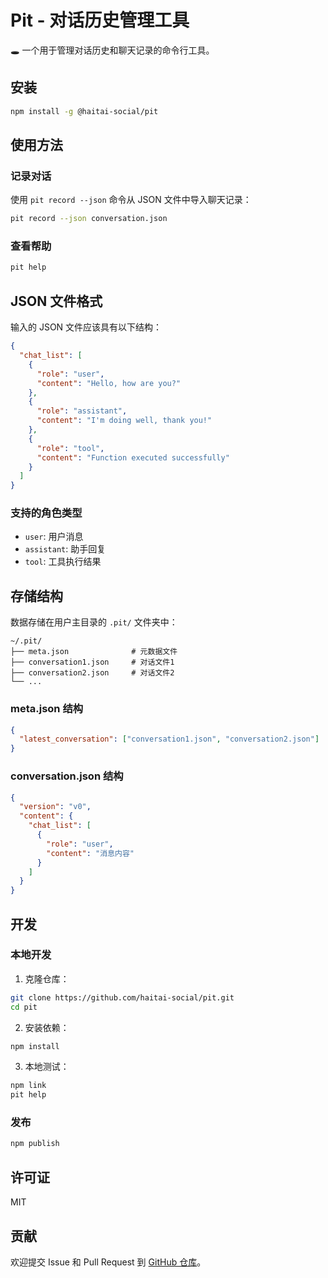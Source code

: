 # Pit - 对话历史管理工具

🕳️ 一个用于管理对话历史和聊天记录的命令行工具。

## 安装

```bash
npm install -g @haitai-social/pit
```

## 使用方法

### 记录对话

使用 `pit record --json` 命令从 JSON 文件中导入聊天记录：

```bash
pit record --json conversation.json
```

### 查看帮助

```bash
pit help
```

## JSON 文件格式

输入的 JSON 文件应该具有以下结构：

```json
{
  "chat_list": [
    {
      "role": "user",
      "content": "Hello, how are you?"
    },
    {
      "role": "assistant", 
      "content": "I'm doing well, thank you!"
    },
    {
      "role": "tool",
      "content": "Function executed successfully"
    }
  ]
}
```

### 支持的角色类型

- `user`: 用户消息
- `assistant`: 助手回复
- `tool`: 工具执行结果

## 存储结构

数据存储在用户主目录的 `.pit/` 文件夹中：

```
~/.pit/
├── meta.json              # 元数据文件
├── conversation1.json     # 对话文件1
├── conversation2.json     # 对话文件2
└── ...
```

### meta.json 结构

```json
{
  "latest_conversation": ["conversation1.json", "conversation2.json"]
}
```

### conversation.json 结构

```json
{
  "version": "v0",
  "content": {
    "chat_list": [
      {
        "role": "user",
        "content": "消息内容"
      }
    ]
  }
}
```

## 开发

### 本地开发

1. 克隆仓库：
```bash
git clone https://github.com/haitai-social/pit.git
cd pit
```

2. 安装依赖：
```bash
npm install
```

3. 本地测试：
```bash
npm link
pit help
```

### 发布

```bash
npm publish
```

## 许可证

MIT

## 贡献

欢迎提交 Issue 和 Pull Request 到 [GitHub 仓库](https://github.com/haitai-social/pit)。
